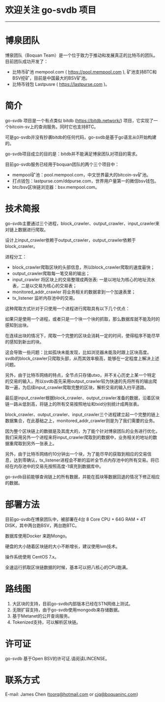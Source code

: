 # 欢迎关注 go-svdb 项目
------

# 博泉团队
  博泉团队（Boquan Team）是一个位于致力于推动和发展真正的比特币的团队。
  目前团队成功开发了：
  + 比特币矿池 mempool.com ( https://pool.mempool.com ), 矿池支持BTC和BSV挖矿，目前是中国最大的BSV矿池。
  + 比特币钱包 Lastpusre ( https://lastpurse.com )。
  
# 简介
  go-svdb 项目是一个有点类似 bitdb (https://bitdb.network/) 项目，它实现了一个bitcoin-sv上的查询服务。同时它也支持BTC。
  
  可是go-svdb并没有抄袭bitdb的任何代码，go-svdb是基于go语言从0开始构建的。
  
  go-svdb项目成立的目的是：bitdb并不能满足博泉团队对项目的需求。
  
  目前go-svdb服务已经用于boquan团队的两个三个项目中：
  
  + mempool矿池：pool.mempool.com，中文世界最大的bitcoin-sv矿池。
  + 打点钱包：lastpurse.com/ddpurse.com，世界用户量第一的微信bsv钱包。
  + btc/bsv区块链浏览器：bsv.mempool.com。

# 技术简报
  go-svdb主要通过三个进程，block_crawler、output_crawler、input_crawler来对链上数据进行爬取。

  设计上input_crawler依赖于output_crawler，output_crawler依赖于block_crawler。

  进程分工：
   + block_crawler爬取区块的头部信息，所以block_crawler爬取的速度最快；
   + output_crawler爬取每一笔交易的输出；
   + input_crawler 将区块上的交易整理成两张表: 一是以地址为核心的地址流水表，二是以交易为核心的交易表；
   + monitored_addr_crawler 将业务相关的数据拿到一个加速表里；
   + tx_listener 监听内存池中的交易。

  这种爬取方式针对于只使用一个进程进行爬取具有以下几个优点：

  如果只是使用一个进程，或者只是一个块一个块的抓取，那么数据库就不能及时的感知到出块。

  在连续出块的情况下，爬取一个完整的区块会消耗一定的时间，使得程序不能尽早的感知到新出的块。

  这会导致一些问题：比如孤块未能发现，比如浏览器未能及时跟上区块高度。svdb的block_crawler只爬取头部，从而其效率极高，能够在一定程度上解决上述问题。

  另外，由于比特币网络的特点，全节点只存储utxo，并不关心历史上某一个特定的交易的输入，所以svdb首先采用output_crawler较为快速的先将所有的输出爬取一遍，为后续input_crawler爬取完整的区块，解析交易的输入扫平道路。

  最后是input_crawler根据block_crawler、output_crawler准备的数据，沿着区块链一路从低到高，将链上的所有交易按照地址和txid分别统计成两张表。

  block_crawler、output_crawler、input_crawler三个进程建立起一个完整的链上数据集合，在此基础之上，monitored_addr_crawler则是为了我们需要的业务。

  因为整个区块链上的数据是及其庞大的，为了能个针对博泉团队的业务进行优化，我们采用另外一个进程来将input_crawler爬取到的数据中，业务相关的地址的数据重爬取到另外一张表上。

  另外，由于比特币网络约10分钟出一个块，为了能尽早的获取到相应的交易信息，达到零确认，tx_listener进程会不断的监听全节点内存池中的所有交易。将已经在内存池中的交易先按照高度-1填充到数据库中。

  go-svdb目前能够查询链上的所有数据，并能在孤块等数据回退的情况下修正相应的数据。
  
# 部署方法
  目前go-svdb在博泉团队中，被部署在4台 8 Core CPU + 64G RAM + 4T DISK，其中两台跑BSV，两台跑BTC。

  数据库使用Docker 来跑Mongo。
  
  硬盘的大小随着区块链的大小不断增长，建议使用lvm技术。

  操作系统使用 CentOS 7.x。

  全速运行抓取区块链数据的时候，基本可以把八核心的CPU跑满。

# 路线图
  1. 大区块的支持，目前go-svdb内部版本已经在STN网络上测试。
  2. 无限扩容支持，由于go-svdb使用mongodb来存储数据。
  1. 基于Metanet的公开查询服务。
  2. Tokenized支持，可以解析区块链。

# 许可证
  go-svdb 基于Open BSV的许可证.请阅读LINCENSE。 

# 联系方式
  E-mail: James Chen (toorq@hotmail.com or cjq@boquaninc.com)